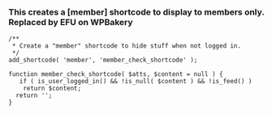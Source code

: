 ### This creates a [member] shortcode to display to members only. Replaced by EFU on WPBakery

    /**
     * Create a "member" shortcode to hide stuff when not logged in. 
     */
    add_shortcode( 'member', 'member_check_shortcode' );

    function member_check_shortcode( $atts, $content = null ) {
       if ( is_user_logged_in() && !is_null( $content ) && !is_feed() )
        return $content;
      return '';
    }
